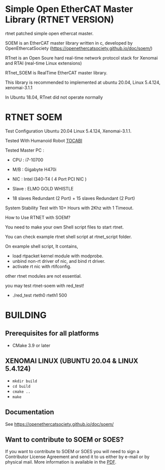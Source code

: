 # Simple Open EtherCAT Master Library (RTNET VERSION)

rtnet patched simple open ethercat master. 

SOEM is an EtherCAT master library written in c, developed by OpenEthercatSociety (https://openethercatsociety.github.io/doc/soem/)

RTnet is an Open Soure hard real-time network protocol stack for Xenomai and RTAI (real-time Linux extensions) 

RTnet_SOEM is RealTime EtherCAT master library. 

This library is recommended to implemented at ubuntu 20.04, Linux 5.4.124, xenomai-3.1.1

In Ubuntu 18.04, RTnet did not operate normally



# RTNET SOEM

Test Configuration 
Ubuntu 20.04
Linux 5.4.124, Xenomai-3.1.1.

Tested With Humanoid Robot [TOCABI](https://github.com/saga0619/dyros_tocabi_v2)

Tested Master PC : 
- CPU : i7-10700
- M/B : Gigabyte H470i
- NIC : Intel I340-T4 ( 4 Port PCI NIC )

- Slave : ELMO GOLD WHISTLE
- 18 slaves Redundant (2 Port) + 15 slaves Redundant (2 Port)

System Stability Test with 10+ Hours with 2Khz with 1 Timeout. 



How to Use RTNET with SOEM?

You need to make your own Shell script files to start rtnet.

You can check example rtnet shell script at rtnet_script folder.

On example shell script, It contains, 

- load rtpacket kernel module with modprobe.
- unbind non-rt driver of nic, and bind rt driver.
- activate rt nic with rtifconfig.

other rtnet modules are not essential.

you may test rtnet-soem with red_test!

* ./red_test rteth0 rteth1 500






BUILDING
========

Prerequisites for all platforms
-------------------------------

 * CMake 3.9 or later

XENOMAI LINUX (UBUNTU 20.04 & LINUX 5.4.124)
-----

   * `mkdir build`
   * `cd build`
   * `cmake ..`
   * `make`

Documentation
-------------

See https://openethercatsociety.github.io/doc/soem/


Want to contribute to SOEM or SOES?
-----------------------------------

If you want to contribute to SOEM or SOES you will need to sign a Contributor
License Agreement and send it to us either by e-mail or by physical mail. More
information is available in the [PDF](http://openethercatsociety.github.io/cla/cla_soem_soes.pdf).
